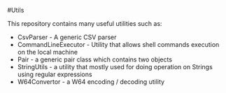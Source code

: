 #Utils

This repository contains many useful utilities such as:

* CsvParser - A generic CSV parser
* CommandLineExecutor - Utility that allows shell commands execution on the local machine
* Pair - a generic pair class which contains two objects
* StringUtils - a utility that mostly used for doing operation on Strings using regular expressions
* W64Convertor - a W64 encoding / decoding utility 